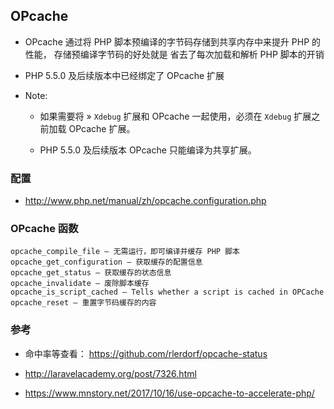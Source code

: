 ## OPcache
* OPcache 通过将 PHP 脚本预编译的字节码存储到共享内存中来提升 PHP 的性能， 存储预编译字节码的好处就是 省去了每次加载和解析 PHP 脚本的开销

* PHP 5.5.0 及后续版本中已经绑定了 OPcache 扩展

* Note: 
    * 如果需要将 » `Xdebug` 扩展和 OPcache 一起使用，必须在 `Xdebug` 扩展之前加载 OPcache 扩展。

    * PHP 5.5.0 及后续版本 OPcache 只能编译为共享扩展。


### 配置
* http://www.php.net/manual/zh/opcache.configuration.php


### OPcache 函数
```
opcache_compile_file — 无需运行，即可编译并缓存 PHP 脚本
opcache_get_configuration — 获取缓存的配置信息
opcache_get_status — 获取缓存的状态信息
opcache_invalidate — 废除脚本缓存
opcache_is_script_cached — Tells whether a script is cached in OPCache
opcache_reset — 重置字节码缓存的内容
```

### 参考
* 命中率等查看： https://github.com/rlerdorf/opcache-status

* http://laravelacademy.org/post/7326.html

* https://www.mnstory.net/2017/10/16/use-opcache-to-accelerate-php/

